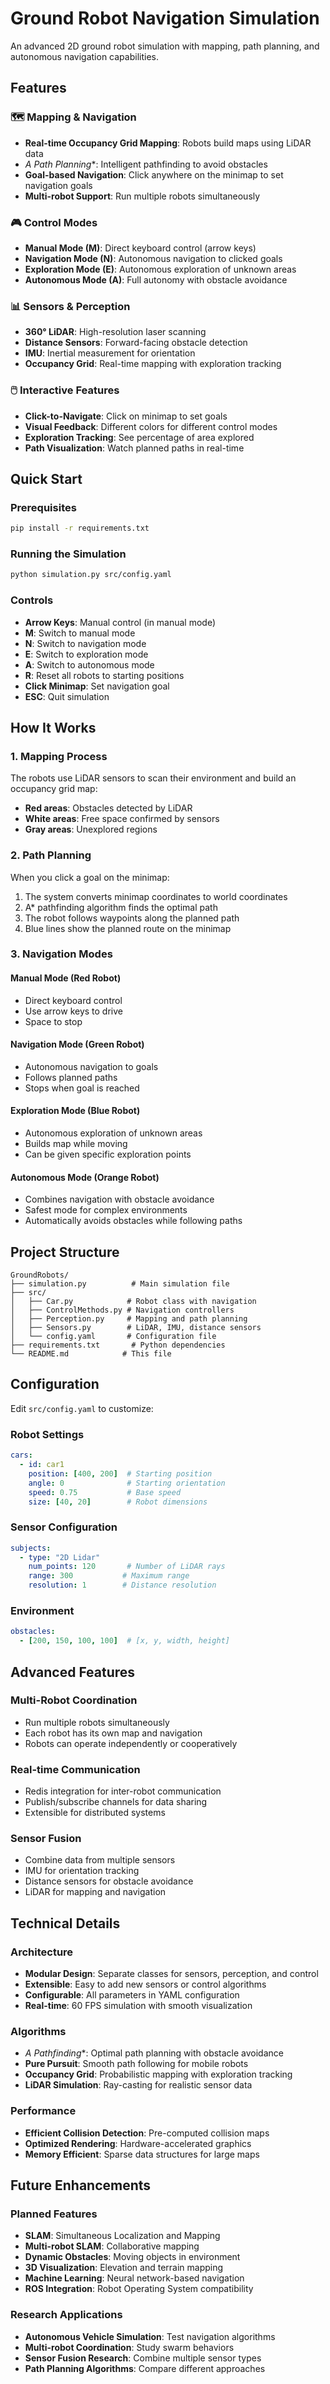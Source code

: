 # Ground Robot Navigation Simulation

An advanced 2D ground robot simulation with mapping, path planning, and autonomous navigation capabilities.

## Features

### 🗺️ **Mapping & Navigation**
- **Real-time Occupancy Grid Mapping**: Robots build maps using LiDAR data
- **A* Path Planning**: Intelligent pathfinding to avoid obstacles
- **Goal-based Navigation**: Click anywhere on the minimap to set navigation goals
- **Multi-robot Support**: Run multiple robots simultaneously

### 🎮 **Control Modes**
- **Manual Mode (M)**: Direct keyboard control (arrow keys)
- **Navigation Mode (N)**: Autonomous navigation to clicked goals
- **Exploration Mode (E)**: Autonomous exploration of unknown areas
- **Autonomous Mode (A)**: Full autonomy with obstacle avoidance

### 📊 **Sensors & Perception**
- **360° LiDAR**: High-resolution laser scanning
- **Distance Sensors**: Forward-facing obstacle detection
- **IMU**: Inertial measurement for orientation
- **Occupancy Grid**: Real-time mapping with exploration tracking

### 🖱️ **Interactive Features**
- **Click-to-Navigate**: Click on minimap to set goals
- **Visual Feedback**: Different colors for different control modes
- **Exploration Tracking**: See percentage of area explored
- **Path Visualization**: Watch planned paths in real-time

## Quick Start

### Prerequisites
```bash
pip install -r requirements.txt
```

### Running the Simulation
```bash
python simulation.py src/config.yaml
```

### Controls
- **Arrow Keys**: Manual control (in manual mode)
- **M**: Switch to manual mode
- **N**: Switch to navigation mode
- **E**: Switch to exploration mode
- **A**: Switch to autonomous mode
- **R**: Reset all robots to starting positions
- **Click Minimap**: Set navigation goal
- **ESC**: Quit simulation

## How It Works

### 1. **Mapping Process**
The robots use LiDAR sensors to scan their environment and build an occupancy grid map:
- **Red areas**: Obstacles detected by LiDAR
- **White areas**: Free space confirmed by sensors
- **Gray areas**: Unexplored regions

### 2. **Path Planning**
When you click a goal on the minimap:
1. The system converts minimap coordinates to world coordinates
2. A* pathfinding algorithm finds the optimal path
3. The robot follows waypoints along the planned path
4. Blue lines show the planned route on the minimap

### 3. **Navigation Modes**

#### Manual Mode (Red Robot)
- Direct keyboard control
- Use arrow keys to drive
- Space to stop

#### Navigation Mode (Green Robot)
- Autonomous navigation to goals
- Follows planned paths
- Stops when goal is reached

#### Exploration Mode (Blue Robot)
- Autonomous exploration of unknown areas
- Builds map while moving
- Can be given specific exploration points

#### Autonomous Mode (Orange Robot)
- Combines navigation with obstacle avoidance
- Safest mode for complex environments
- Automatically avoids obstacles while following paths

## Project Structure

```
GroundRobots/
├── simulation.py          # Main simulation file
├── src/
│   ├── Car.py            # Robot class with navigation
│   ├── ControlMethods.py # Navigation controllers
│   ├── Perception.py     # Mapping and path planning
│   ├── Sensors.py        # LiDAR, IMU, distance sensors
│   └── config.yaml       # Configuration file
├── requirements.txt       # Python dependencies
└── README.md            # This file
```

## Configuration

Edit `src/config.yaml` to customize:

### Robot Settings
```yaml
cars:
  - id: car1
    position: [400, 200]  # Starting position
    angle: 0              # Starting orientation
    speed: 0.75           # Base speed
    size: [40, 20]        # Robot dimensions
```

### Sensor Configuration
```yaml
subjects:
  - type: "2D Lidar"
    num_points: 120       # Number of LiDAR rays
    range: 300           # Maximum range
    resolution: 1        # Distance resolution
```

### Environment
```yaml
obstacles:
  - [200, 150, 100, 100]  # [x, y, width, height]
```

## Advanced Features

### Multi-Robot Coordination
- Run multiple robots simultaneously
- Each robot has its own map and navigation
- Robots can operate independently or cooperatively

### Real-time Communication
- Redis integration for inter-robot communication
- Publish/subscribe channels for data sharing
- Extensible for distributed systems

### Sensor Fusion
- Combine data from multiple sensors
- IMU for orientation tracking
- Distance sensors for obstacle avoidance
- LiDAR for mapping and navigation

## Technical Details

### Architecture
- **Modular Design**: Separate classes for sensors, perception, and control
- **Extensible**: Easy to add new sensors or control algorithms
- **Configurable**: All parameters in YAML configuration
- **Real-time**: 60 FPS simulation with smooth visualization

### Algorithms
- **A* Pathfinding**: Optimal path planning with obstacle avoidance
- **Pure Pursuit**: Smooth path following for mobile robots
- **Occupancy Grid**: Probabilistic mapping with exploration tracking
- **LiDAR Simulation**: Ray-casting for realistic sensor data

### Performance
- **Efficient Collision Detection**: Pre-computed collision maps
- **Optimized Rendering**: Hardware-accelerated graphics
- **Memory Efficient**: Sparse data structures for large maps

## Future Enhancements

### Planned Features
- **SLAM**: Simultaneous Localization and Mapping
- **Multi-robot SLAM**: Collaborative mapping
- **Dynamic Obstacles**: Moving objects in environment
- **3D Visualization**: Elevation and terrain mapping
- **Machine Learning**: Neural network-based navigation
- **ROS Integration**: Robot Operating System compatibility

### Research Applications
- **Autonomous Vehicle Simulation**: Test navigation algorithms
- **Multi-robot Coordination**: Study swarm behaviors
- **Sensor Fusion Research**: Combine multiple sensor types
- **Path Planning Algorithms**: Compare different approaches

